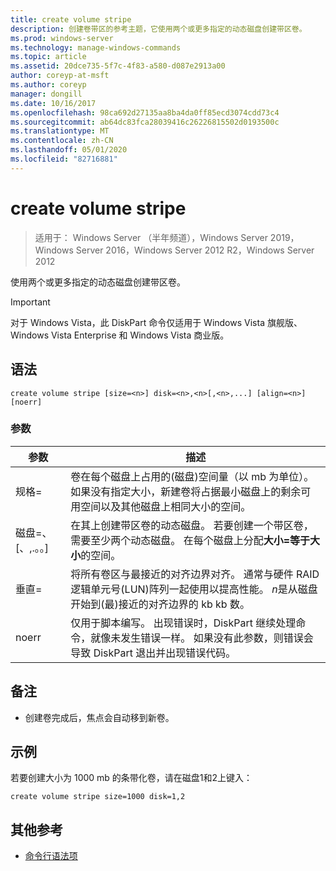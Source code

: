 ```yaml
---
title: create volume stripe
description: 创建卷带区的参考主题，它使用两个或更多指定的动态磁盘创建带区卷。
ms.prod: windows-server
ms.technology: manage-windows-commands
ms.topic: article
ms.assetid: 20dce735-5f7c-4f83-a580-d087e2913a00
author: coreyp-at-msft
ms.author: coreyp
manager: dongill
ms.date: 10/16/2017
ms.openlocfilehash: 98ca692d27135aa8ba4da0ff85ecd3074cdd73c4
ms.sourcegitcommit: ab64dc83fca28039416c26226815502d0193500c
ms.translationtype: MT
ms.contentlocale: zh-CN
ms.lasthandoff: 05/01/2020
ms.locfileid: "82716881"
---
```

# <a name="create-volume-stripe"></a>create volume stripe

> 适用于： Windows Server （半年频道），Windows Server 2019，Windows Server 2016，Windows Server 2012 R2，Windows Server 2012

使用两个或更多指定的动态磁盘创建带区卷。  
  
> [!IMPORTANT]  
> 对于 Windows Vista，此 DiskPart 命令仅适用于 Windows Vista 旗舰版、Windows Vista Enterprise 和 Windows Vista 商业版。

## <a name="syntax"></a>语法  
  
```  
create volume stripe [size=<n>] disk=<n>,<n>[,<n>,...] [align=<n>] [noerr]  
```  
  
### <a name="parameters"></a>参数  
  
|         参数         |                                                                                                                            描述                                                                                                                            |
|---------------------------|-------------------------------------------------------------------------------------------------------------------------------------------------------------------------------------------------------------------------------------------------------------------|
|         规格\=<n>         |             卷在每个磁盘上占用的\(磁盘\)空间量（以 mb 为单位）。 如果没有指定大小，新建卷将占据最小磁盘上的剩余可用空间以及其他磁盘上相同大小的空间。             |
| 磁盘\=<n><n>、\[、<n>,.。。\] |                                  在其上创建带区卷的动态磁盘。 若要创建一个带区卷，需要至少两个动态磁盘。 在每个磁盘上分配**大小\=等于大小**的空间。                                   |
|        垂直\=<n>         | 将所有卷区与最接近的对齐边界对齐。 通常与硬件 RAID 逻辑单元号\(LUN\)阵列一起使用以提高性能。 *n*是从磁盘开始到\(最\)接近的对齐边界的 kb kb 数。 |
|           noerr           |                               仅用于脚本编写。 出现错误时，DiskPart 继续处理命令，就像未发生错误一样。 如果没有此参数，则错误会导致 DiskPart 退出并出现错误代码。                                |
  
## <a name="remarks"></a>备注  
  
-   创建卷完成后，焦点会自动移到新卷。  
  
## <a name="examples"></a>示例  
若要创建大小为 1000 mb 的条带化卷，请在磁盘1和2上键入：  
  
```  
create volume stripe size=1000 disk=1,2  
```  
  
## <a name="additional-references"></a>其他参考  
- [命令行语法项](command-line-syntax-key.md)  
  

  

